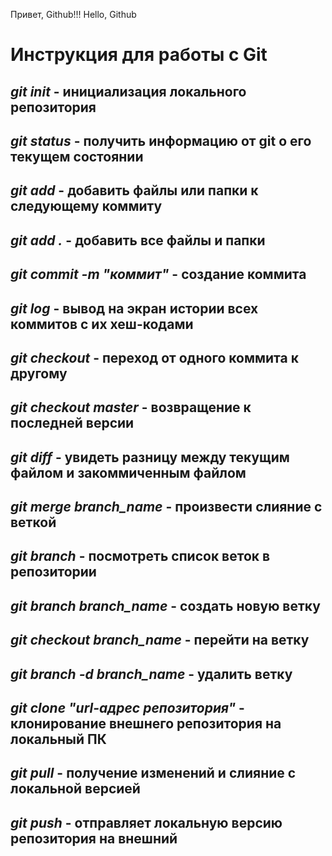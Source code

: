 Привет, Github!!!
Hello, Github
# Инструкция для работы с Git

## ***git init*** - инициализация локального репозитория
## ***git status*** - получить информацию от git о его текущем состоянии
## ***git add*** - добавить файлы или папки к следующему коммиту
## ***git add .*** - добавить все файлы и папки
## ***git commit -m "коммит"*** - создание коммита
## ***git log*** - вывод на экран истории всех коммитов с их хеш-кодами
## ***git checkout*** - переход от одного коммита к другому
## ***git checkout master*** - возвращение к последней версии
## ***git diff*** - увидеть разницу между текущим файлом и закоммиченным файлом
## ***git merge branch_name*** - произвести слияние с веткой  
## ***git branch*** - посмотреть список веток в репозитории
## ***git branch branch_name*** - создать новую ветку 
## ***git checkout branch_name*** - перейти на ветку
## ***git branch -d branch_name*** - удалить ветку
## ***git clone "url-адрес репозитория"*** - клонирование внешнего репозитория на локальный ПК
## ***git pull*** - получение изменений и слияние с локальной версией
## ***git push*** - отправляет локальную версию репозитория на внешний